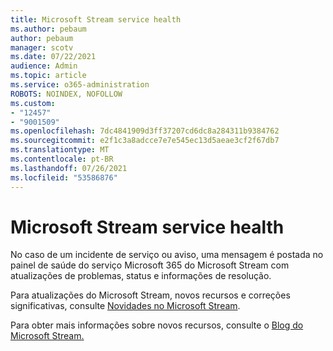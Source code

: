 ```yaml
---
title: Microsoft Stream service health
ms.author: pebaum
author: pebaum
manager: scotv
ms.date: 07/22/2021
audience: Admin
ms.topic: article
ms.service: o365-administration
ROBOTS: NOINDEX, NOFOLLOW
ms.custom:
- "12457"
- "9001509"
ms.openlocfilehash: 7dc4841909d3ff37207cd6dc8a284311b9384762
ms.sourcegitcommit: e2f1c3a8adcce7e7e545ec13d5aeae3cf2f67db7
ms.translationtype: MT
ms.contentlocale: pt-BR
ms.lasthandoff: 07/26/2021
ms.locfileid: "53586876"
---
```

# <a name="microsoft-stream-service-health"></a>Microsoft Stream service health

No caso de um incidente de serviço ou aviso, [](https://admin.microsoft.com/AdminPortal/Home#/servicehealth) uma mensagem é postada no painel de saúde do serviço Microsoft 365 do Microsoft Stream com atualizações de problemas, status e informações de resolução.

Para atualizações do Microsoft Stream, novos recursos e correções significativas, consulte [Novidades no Microsoft Stream](https://aka.ms/StreamNew).

Para obter mais informações sobre novos recursos, consulte o [Blog do Microsoft Stream.](https://aka.ms/StreamBlog)

